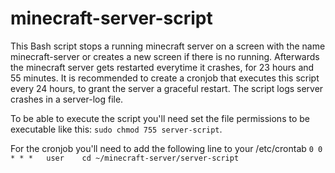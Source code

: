 # minecraft-server-script

This Bash script stops a running minecraft server on a screen with the name minecraft-server or creates a new screen if there is no running.
Afterwards the minecraft server gets restarted everytime it crashes, for 23 hours and 55 minutes. It is recommended to create a cronjob that executes this script every 24 hours, to grant the server a graceful restart.
The script logs server crashes in a server-log file.

To be able to execute the script you'll need set the file permissions to be executable like this: `sudo chmod 755 server-script`.

For the cronjob you'll need to add the following line to your /etc/crontab
`0 0     * * *   user    cd ~/minecraft-server/server-script`
